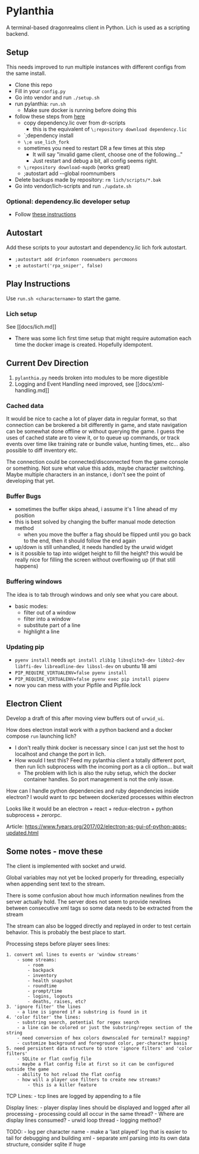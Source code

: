 # Pylanthia

A terminal-based dragonrealms client in Python. Lich is used as a scripting backend.

## Setup

This needs improved to run multiple instances with different configs from the same install.

- Clone this repo
- Fill in your `config.py`
- Go into vendor and run `./setup.sh`
- run pylanthia: `run.sh`
  - Make sure docker is running before doing this
- follow these steps from [here](https://github.com/rpherbig/dr-scripts/wiki/First-Time-Setup)
  - copy dependency.lic over from dr-scripts
    - this is the equivalent of `\;repository download dependency.lic`
  - `\;dependency install
  - `\;e use_lich_fork`
  - sometimes you need to restart DR a few times at this step
    - It will say "invalid game client, choose one of the following..."
    - Just restart and debug a bit, all config seems right.
  - `\;repository download-mapdb` (works great)
  - \;autostart add --global roomnumbers
- Delete backups made by repository: ```rm lich/scripts/*.bak```
- Go into vendor/lich-scripts and run `./update.sh`

### Optional: dependency.lic developer setup

- Follow [these instructions](https://github.com/rpherbig/dr-scripts/wiki/Developer-Setup)

## Autostart

Add these scripts to your autostart and dependency.lic lich fork autostart.

- `;autostart add drinfomon roomnumbers percmoons`
- `;e autostart('rpa_sniper', false)`


## Play Instructions

Use `run.sh <charactername>` to start the game.

### Lich setup

See [[docs/lich.md]]

- There was some lich first time setup that might require automation each time the docker image is created. Hopefully idempotent.


## Current Dev Direction

1. `pylanthia.py` needs broken into modules to be more digestible
2. Logging and Event Handling need improved, see [[docs/xml-handling.md]]


### Cached data

It would be nice to cache a lot of player data in regular format, so that connection can be brokered a bit differently in game, and state navigation can be somewhat done offline or without querying the game.  I guess the uses of cached state are to view it, or to queue up commands, or track events over time like training rate or bundle value, hunting times, etc... also possible to diff inventory etc.

The connection could be connected/disconnected from the game console or something. Not sure what value this adds, maybe character switching. Maybe multiple characters in an instance, i don't see the point of developing that yet.

### Buffer Bugs

-  sometimes the buffer skips ahead, i assume it's 1 line ahead of my position
  - this is best solved by changing the buffer manual mode detection method
    - when you move the buffer a flag should be flipped until you go back to the end, then it should follow the end again
- up/down is still unhandled, it needs handled by the urwid widget
- is it possible to tap into widget height to fill the height? this would be really nice for filling the screen without overflowing up (if that still happens)


### Buffering windows

The idea is to tab through windows and only see what you care about.

- basic modes:
  - filter out of a window
  - filter into a window
  - substitute part of a line
  - highlight a line

### Updating pip

- `pyenv install` needs `apt install zlib1g libsqlite3-dev libbz2-dev libffi-dev libreadline-dev libssl-dev` on ubuntu 18 ami
- `PIP_REQUIRE_VIRTUALENV=false pyenv install`
- `PIP_REQUIRE_VIRTUALENV=false pyenv exec pip install pipenv`
- now you can mess with your Pipfile and Pipfile.lock


## Electron Client

Develop a draft of this after moving view buffers out of `urwid_ui`.

How does electron install work with a python backend and a docker compose `run` launching lich?

- I don't really think docker is necessary since I can just set the host to localhost and change the port in lich.
- How would I test this? Feed my pylanthia client a totally different port, then run lich subprocess with the incoming port as a cli option... but wait
  - The problem with lich is also the ruby setup, which the docker container handles.  So port management is not the only issue.

How can I handle python dependencies and ruby dependencies inside electron? I would want to rpc between dockerized processes within electron

Looks like it would be an electron + react + redux-electron + python subprocess + zerorpc.

Article: https://www.fyears.org/2017/02/electron-as-gui-of-python-apps-updated.html


## Some notes - move these


The client is implemented with socket and urwid.

Global variables may not yet be locked properly for threading,
especially when appending sent text to the stream.

There is some confusion about how much information newlines from the
server actually hold. The server does not seem to provide newlines between
consecutive xml tags so some data needs to be extracted from the stream

The stream can also be logged directly and replayed in order to test certain behavior.
This is probably the best place to start.

Processing steps before player sees lines:

    1. convert xml lines to events or 'window streams'
        - some streams:
            - room
            - backpack
            - inventory
            - health snapshot
            - roundtime
            - prompt/time
            - logins, logouts
            - deaths, raises, etc?
    3. 'ignore filter' the lines
        - a line is ignored if a substring is found in it
    4. 'color filter' the lines: 
        - substring search, potential for regex search
        - a line can be colored or just the substring/regex section of the string
        - need conversion of hex colors downscaled for terminal? mapping?
        - customize background and foreground color, per-character basis
    5. need persistent data structure to store 'ignore filters' and 'color filters'
        - SQLite or flat config file
        - maybe a flat config file at first so it can be configured outside the game
        - ability to hot reload the flat config
        - how will a player use filters to create new streams?
            - this is a killer feature


TCP Lines:
    - tcp lines are logged by appending to a file

Display lines:
    - player display lines should be displayed and logged after all processing
    - processing could all occur in the same thread?
    - Where are display lines consumed?
        - urwid loop thread
        - logging method?




TODO:
    - log per character name
    - make a 'last played' log that is easier to tail for debugging and building xml
    - separate xml parsing into its own data structure, consider sqlite if huge



